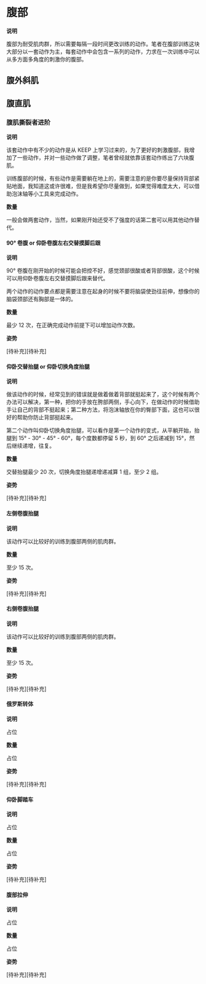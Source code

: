 # 腹部

**说明**

腹部为耐受肌肉群，所以需要每隔一段时间更改训练的动作。笔者在腹部训练这块大部分以一套动作为主，每套动作中会包含一系列的动作，力求在一次训练中可以从多方面多角度的刺激你的腹部。

## 腹外斜肌

## 腹直肌

### 腹肌撕裂者进阶

**说明**

该套动作中有不少的动作是从 KEEP 上学习过来的，为了更好的刺激腹部，我增加了一些动作，并对一些动作做了调整，笔者曾经就依靠该套动作练出了六块腹肌。

训练腹部的时候，有些动作是需要躺在地上的，需要注意的是你要尽量保持背部紧贴地面，我知道这或许很难，但是我希望你尽量做到，如果觉得难度太大，可以借助泡沫轴等小工具来完成动作。

**数量**

一般会做两套动作，当然，如果刚开始还受不了强度的话第二套可以用其他动作替代。

#### 90° 卷腹 or 仰卧卷腹左右交替摸脚后跟

**说明**

90° 卷腹在刚开始的时候可能会把控不好，感觉颈部很酸或者背部很酸，这个时候可以用仰卧卷腹左右交替摸脚后跟来替代。

两个动作的动作要点都是需要注意在起身的时候不要将脑袋使劲往前伸，想像你的脑袋颈部还有胸部是一体的。

**数量**

最少 12 次，在正确完成动作前提下可以增加动作次数。

**姿势**

[待补充][待补充]

#### 仰卧交替抬腿 or 仰卧切换角度抬腿

**说明**

做该动作的时候，经常见到的错误就是做着做着背部就挺起来了，这个时候有两个办法可以解决，第一种，把你的手放在胯部两侧，手心向下，在做动作的时候借助手让自己的背部不挺起来；第二种方法，将泡沫轴放在你的臀部下面，这也可以很好的帮助你防止背部挺起来。

第二个动作叫仰卧切换角度抬腿，可以看作是第一个动作的变式，从平躺开始，抬腿到 15° - 30° - 45° - 60°，每个度数都停留 5 秒，到 60° 之后递减到 15°，然后继续递增，往复。

**数量**

交替抬腿最少 20 次，切换角度抬腿递增递减算 1 组，至少 2 组。

**姿势**

[待补充][待补充]

#### 左侧卷腹抬腿

**说明**

该动作可以比较好的训练到腹部两侧的肌肉群。

**数量**

至少 15 次。

**姿势**

[待补充][待补充]

#### 右侧卷腹抬腿

**说明**

该动作可以比较好的训练到腹部两侧的肌肉群。

**数量**

至少 15 次。

**姿势**

[待补充][待补充]

#### 俄罗斯转体

**说明**

占位

**数量**

占位

**姿势**

[待补充][待补充]

#### 仰卧脚踏车

**说明**

占位

**数量**

占位

**姿势**

[待补充][待补充]

#### 腹部拉伸

**说明**

占位

**数量**

占位

**姿势**

[待补充][待补充]
